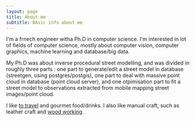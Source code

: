 ```yaml
---
layout: page
title: About me
subtitle: BAsic info about me
---
```


I'm a frnech engineer witha  Ph.D in computer science.
I'm interested in lot of fields of computer science, mostly about computer vision, computer graphics, machine learning and database/big data.

My Ph.D was about inverse procedural street modelling, and was divided in roughly three parts : one part to generate/edit a street model in database (streetgen, using postgres/postgis), one part to deal with massive point cloud in database (point cloud server), and one otpimisation part to fit a street model to observations extracted from mobile mapping street images/point cloud.

I like [to travel](http://www.laruevibre.org/) and gourmet food/drinks.
I also like manual craft, such as leather craft and [wood working](http://remi-c.github.io/ultra_molkky/).

